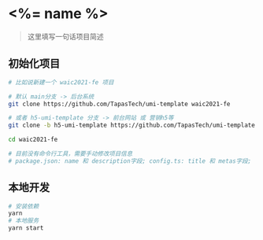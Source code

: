 # <%= name %>

> 这里填写一句话项目简述

## 初始化项目

```sh
# 比如说新建一个 waic2021-fe 项目

# 默认 main分支 -> 后台系统
git clone https://github.com/TapasTech/umi-template waic2021-fe

# 或者 h5-umi-template 分支 -> 前台网站 或 营销h5等
git clone -b h5-umi-template https://github.com/TapasTech/umi-template waic2021-fe

cd waic2021-fe

# 目前没有命令行工具，需要手动修改项目信息
# package.json: name 和 description字段; config.ts: title 和 metas字段;

```

## 本地开发

```bash
# 安装依赖
yarn
# 本地服务
yarn start
```
